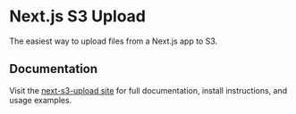 # Next.js S3 Upload

The easiest way to upload files from a Next.js app to S3.

## Documentation

Visit the [next-s3-upload site](https://next-s3-upload.codingvalue.com/) for full documentation, install instructions, and usage examples.
